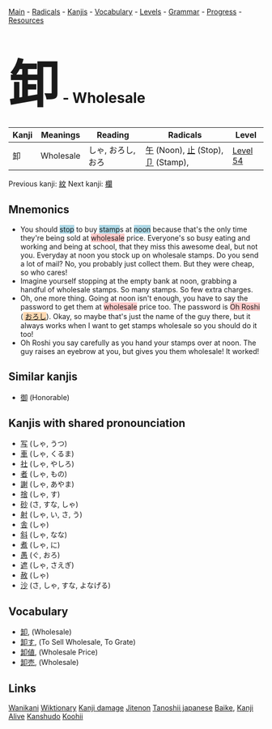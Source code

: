 <style> bigfont {font-size: 100px}</style>
[Main](../README.md) -
[Radicals](../radicals.md) -
[Kanjis](../kanjis.md) -
[Vocabulary](../vocabulary.md) -
[Levels](../levels.md) -
[Grammar](../grammar.md) - 
[Progress](../progress.md) -
[Resources](../resources.md)
# <bigfont> 卸</bigfont> - Wholesale 

| Kanji | Meanings | Reading | Radicals | Level |
| --- | --- | --- | --- | --- |
| 卸 | Wholesale | しゃ, おろし, おろ | [午](../radicals/午.md) (Noon), [止](../radicals/止.md) (Stop), [卩](../radicals/卩.md) (Stamp),  | [Level 54](../levels/wk_level54.md) |

Previous kanji: [紋](紋.md) Next kanji: [欄](欄.md) 

## Mnemonics
 * You should <span style="background-color:#ADD8E6"> stop</span> to buy <span style="background-color:#ADD8E6"> stamp</span>s at <span style="background-color:#ADD8E6"> noon</span> because that's the only time they're being sold at <span style="background-color:#ffcccb"> wholesale</span> price. Everyone's so busy eating and working and being at school, that they miss this awesome deal, but not you. Everyday at noon you stock up on wholesale stamps. Do you send a lot of mail? No, you probably just collect them. But they were cheap, so who cares!
* Imagine yourself stopping at the empty bank at noon, grabbing a handful of wholesale stamps. So many stamps. So few extra charges.
* Oh, one more thing. Going at noon isn't enough, you have to say the password to get them at <span style="background-color:#ffcccb"> wholesale</span> price too. The password is <span style="background-color:#ffcccb"> Oh Roshi</span> (<span style="background-color:#fed8b1"> [おろし](https://jisho.org/search/おろし)</span>). Okay, so maybe that's just the name of the guy there, but it always works when I want to get stamps wholesale so you should do it too!
* Oh Roshi you say carefully as you hand your stamps over at noon. The guy raises an eyebrow at you, but gives you them wholesale! It worked! 


## Similar kanjis
 * [御](御.md) (Honorable)



## Kanjis with shared pronounciation
 * [写](写.md) (しゃ, うつ)
* [車](車.md) (しゃ, くるま)
* [社](社.md) (しゃ, やしろ)
* [者](者.md) (しゃ, もの)
* [謝](謝.md) (しゃ, あやま)
* [捨](捨.md) (しゃ, す)
* [砂](砂.md) (さ, すな, しゃ)
* [射](射.md) (しゃ, い, さ, う)
* [舎](舎.md) (しゃ)
* [斜](斜.md) (しゃ, なな)
* [煮](煮.md) (しゃ, に)
* [愚](愚.md) (ぐ, おろ)
* [遮](遮.md) (しゃ, さえぎ)
* [赦](赦.md) (しゃ)
* [沙](沙.md) (さ, しゃ, すな, よなげる)



## Vocabulary
 * [卸](../vocabulary/卸.md), (Wholesale)
* [卸す](../vocabulary/卸.md), (To Sell Wholesale, To Grate)
* [卸値](../vocabulary/卸.md), (Wholesale Price)
* [卸売](../vocabulary/卸.md), (Wholesale)




## Links 


[Wanikani](https://www.wanikani.com/kanji/卸)
[Wiktionary](https://en.wiktionary.org/wiki/卸)
[Kanji damage](http://www.kanjidamage.com/kanji/search?utf8=✓&q=卸)
[Jitenon](https://jitenon.com/kanji/卸)
[Tanoshii japanese](https://www.tanoshiijapanese.com/dictionary/kanji.cfm?k=卸)
[Baike](https://baike.baidu.com/item/卸),
[Kanji Alive](https://app.kanjialive.com/卸)
[Kanshudo](https://www.kanshudo.com/searchmn?q=卸)
[Koohii](https://kanji.koohii.com/study/kanji/卸)
